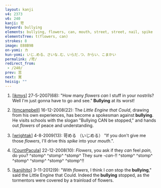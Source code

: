 ```yaml
---
layout: kanji
v4: 2373
v6: 240
kanji: 苛
keyword: bullying
elements: bullying, flowers, can, mouth, street, street, nail, spike
elementsTree: t(flowers, can)
strokes: 8
image: E88B9B
on-yomi: カ
kun-yomi: いじ.める、さいな.む、いらだ.つ、からい、こまかい
permalink: /苛/
redirect_from:
 - /240/
prev: 苦
next: 寛
heisig: ""
---
```


1) [<a href="http://kanji.koohii.com/profile/ikmys">ikmys</a>] 27-5-2007(68): &quot;How many <em>flowers</em> <em>can</em> I stuff in your nostrils? Well I&#039;m just gonna have to go and see.&quot;<strong> Bullying</strong> at its worst!

2) [<a href="http://kanji.koohii.com/profile/timcampbell">timcampbell</a>] 16-12-2008(22): The <em>Little Engine that Could</em>, drawing from his own experiences, has become a spokesman against<strong> bullying</strong>. He visits schools with the slogan &quot;Bullying CAN be stopped,&quot; and hands out <em>flowers</em> of peace and understanding.

3) [<a href="http://kanji.koohii.com/profile/wrightak">wrightak</a>] 4-8-2009(13): 苛める （いじめる） &quot;If you don&#039;t give me those <em>flowers</em>, I&#039;ll drive this <em>spike</em> into your <em>mouth</em>.&quot;.

4) [<a href="http://kanji.koohii.com/profile/CountPacula">CountPacula</a>] 22-12-2008(10): <em>Flowers</em>, you ask if they <em>can</em> feel <em>pain</em>, do you? ^stomp^ ^stomp^ ^stomp^ They sure <em>-can-</em>!! ^stomp^ ^stomp^ ^stomp^ ^stomp^ ^stomp^ ^stomp^!!

5) [<a href="http://kanji.koohii.com/profile/kanjihito">kanjihito</a>] 3-11-2012(9): &quot;With <em>flowers</em>, I think I <em>can</em> stop the<strong> bullying</strong>,&quot; said the Little Engine that Could. Indeed the<strong> bullying</strong> stopped, as the tormentors were covered by a trainload of flowers.

